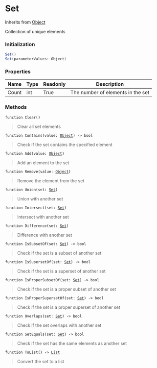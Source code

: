 # Set
Inherits from [Object](../objects/Object.md)

Collection of unique elements

### Initialization
```csharp
Set()
Set(parameterValues: Object)
```

### Properties
|Name|Type|Readonly|Description|
|---|---|---|---|
|Count|int|True|The number of elements in the set|


### Methods
<pre class="language-typescript"><code class="lang-typescript">function Clear()</code></pre>
> Clear all set elements
> 
<pre class="language-typescript"><code class="lang-typescript">function Contains(value: <a data-footnote-ref href="#user-content-fn-45">Object</a>) -> bool</code></pre>
> Check if the set contains the specified element
> 
<pre class="language-typescript"><code class="lang-typescript">function Add(value: <a data-footnote-ref href="#user-content-fn-45">Object</a>)</code></pre>
> Add an element to the set
> 
<pre class="language-typescript"><code class="lang-typescript">function Remove(value: <a data-footnote-ref href="#user-content-fn-45">Object</a>)</code></pre>
> Remove the element from the set
> 
<pre class="language-typescript"><code class="lang-typescript">function Union(set: <a data-footnote-ref href="#user-content-fn-35">Set</a>)</code></pre>
> Union with another set
> 
<pre class="language-typescript"><code class="lang-typescript">function Intersect(set: <a data-footnote-ref href="#user-content-fn-35">Set</a>)</code></pre>
> Intersect with another set
> 
<pre class="language-typescript"><code class="lang-typescript">function Difference(set: <a data-footnote-ref href="#user-content-fn-35">Set</a>)</code></pre>
> Difference with another set
> 
<pre class="language-typescript"><code class="lang-typescript">function IsSubsetOf(set: <a data-footnote-ref href="#user-content-fn-35">Set</a>) -> bool</code></pre>
> Check if the set is a subset of another set
> 
<pre class="language-typescript"><code class="lang-typescript">function IsSupersetOf(set: <a data-footnote-ref href="#user-content-fn-35">Set</a>) -> bool</code></pre>
> Check if the set is a superset of another set
> 
<pre class="language-typescript"><code class="lang-typescript">function IsProperSubsetOf(set: <a data-footnote-ref href="#user-content-fn-35">Set</a>) -> bool</code></pre>
> Check if the set is a proper subset of another set
> 
<pre class="language-typescript"><code class="lang-typescript">function IsProperSupersetOf(set: <a data-footnote-ref href="#user-content-fn-35">Set</a>) -> bool</code></pre>
> Check if the set is a proper superset of another set
> 
<pre class="language-typescript"><code class="lang-typescript">function Overlaps(set: <a data-footnote-ref href="#user-content-fn-35">Set</a>) -> bool</code></pre>
> Check if the set overlaps with another set
> 
<pre class="language-typescript"><code class="lang-typescript">function SetEquals(set: <a data-footnote-ref href="#user-content-fn-35">Set</a>) -> bool</code></pre>
> Check if the set has the same elements as another set
> 
<pre class="language-typescript"><code class="lang-typescript">function ToList() -> <a data-footnote-ref href="#user-content-fn-15">List</a></code></pre>
> Convert the set to a list
> 

[^0]: [Camera](../static/Camera.md)
[^1]: [Character](../objects/Character.md)
[^2]: [Collider](../objects/Collider.md)
[^3]: [Collision](../objects/Collision.md)
[^4]: [Color](../objects/Color.md)
[^5]: [Convert](../static/Convert.md)
[^6]: [Cutscene](../static/Cutscene.md)
[^7]: [Dict](../objects/Dict.md)
[^8]: [Game](../static/Game.md)
[^9]: [Human](../objects/Human.md)
[^10]: [Input](../static/Input.md)
[^11]: [Json](../static/Json.md)
[^12]: [LightBuiltin](../static/LightBuiltin.md)
[^13]: [LineCastHitResult](../objects/LineCastHitResult.md)
[^14]: [LineRenderer](../objects/LineRenderer.md)
[^15]: [List](../objects/List.md)
[^16]: [Locale](../static/Locale.md)
[^17]: [LodBuiltin](../static/LodBuiltin.md)
[^18]: [Map](../static/Map.md)
[^19]: [MapObject](../objects/MapObject.md)
[^20]: [MapTargetable](../objects/MapTargetable.md)
[^21]: [Math](../static/Math.md)
[^22]: [NavmeshObstacleBuiltin](../static/NavmeshObstacleBuiltin.md)
[^23]: [Network](../static/Network.md)
[^24]: [NetworkView](../objects/NetworkView.md)
[^25]: [PersistentData](../static/PersistentData.md)
[^26]: [Physics](../static/Physics.md)
[^27]: [PhysicsMaterialBuiltin](../static/PhysicsMaterialBuiltin.md)
[^28]: [Player](../objects/Player.md)
[^29]: [Prefab](../objects/Prefab.md)
[^30]: [Quaternion](../objects/Quaternion.md)
[^31]: [Random](../objects/Random.md)
[^32]: [Range](../objects/Range.md)
[^33]: [RigidbodyBuiltin](../static/RigidbodyBuiltin.md)
[^34]: [RoomData](../static/RoomData.md)
[^35]: [Set](../objects/Set.md)
[^36]: [Shifter](../objects/Shifter.md)
[^37]: [String](../static/String.md)
[^38]: [Time](../static/Time.md)
[^39]: [Titan](../objects/Titan.md)
[^40]: [Transform](../objects/Transform.md)
[^41]: [UI](../static/UI.md)
[^42]: [Vector2](../objects/Vector2.md)
[^43]: [Vector3](../objects/Vector3.md)
[^44]: [WallColossal](../objects/WallColossal.md)
[^45]: [Object](../objects/Object.md)
[^46]: [Component](../objects/Component.md)
